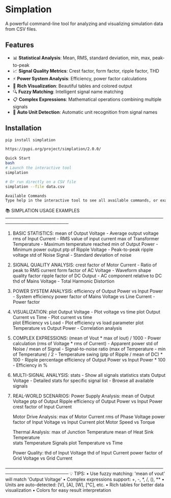 # Simplation

A powerful command-line tool for analyzing and visualizing simulation data from CSV files.

## Features

- 📊 **Statistical Analysis**: Mean, RMS, standard deviation, min, max, peak-to-peak
- 📈 **Signal Quality Metrics**: Crest factor, form factor, ripple factor, THD
- ⚡ **Power System Analysis**: Efficiency, power factor calculations
- 🎨 **Rich Visualization**: Beautiful tables and colored output
- 🔍 **Fuzzy Matching**: Intelligent signal name matching
- 📋 **Complex Expressions**: Mathematical operations combining multiple signals
- 🎯 **Auto Unit Detection**: Automatic unit recognition from signal names

## Installation

```bash
pip install simplation

https://pypi.org/project/simplation/2.0.0/
```
```bash
Quick Start
bash
# Launch the interactive tool
simplation

# Or run directly on a CSV file
simplation --file data.csv
```
```bash
Available Commands
Type help in the interactive tool to see all available commands, or examples for detailed usage examples.

```
📚 SIMPLATION USAGE EXAMPLES
──────────────────────────────────────────────────────────────────────

1. BASIC STATISTICS:
   mean of Output Voltage           - Average output voltage
   rms of Input Current             - RMS value of input current
   max of Transformer Temperature   - Maximum temperature reached
   min of Output Power              - Minimum power output
   ptp of Ripple Voltage            - Peak-to-peak ripple voltage
   std of Noise Signal              - Standard deviation of noise

2. SIGNAL QUALITY ANALYSIS:
   crest factor of Motor Current    - Ratio of peak to RMS current
   form factor of AC Voltage        - Waveform shape quality factor
   ripple factor of DC Output       - AC component relative to DC
   thd of Mains Voltage             - Total Harmonic Distortion

3. POWER SYSTEM ANALYSIS:
   efficiency of Output Power vs Input Power    - System efficiency
   power factor of Mains Voltage vs Line Current - Power factor

4. VISUALIZATION:
   plot Output Voltage              - Plot voltage vs time
   plot Output Current vs Time      - Plot current vs time  
   plot Efficiency vs Load          - Plot efficiency vs load parameter
   plot Temperature vs Output Power - Correlation analysis

5. COMPLEX EXPRESSIONS:
   (mean of Vout * max of Iout) / 1000                    - Power calculation
   (rms of Voltage * rms of Current)                      - Apparent power
   std of Noise / mean of Signal                          - Signal-to-noise ratio
   (max of Temperature - min of Temperature) / 2          - Temperature swing
   (ptp of Ripple / mean of DC) * 100                     - Ripple percentage
   efficiency of Output Power vs Input Power * 100        - Efficiency in %

6. MULTI-SIGNAL ANALYSIS:
   stats                           - Show all signals statistics
   stats Output Voltage            - Detailed stats for specific signal
   list                            - Browse all available signals

7. REAL-WORLD SCENARIOS:
   Power Supply Analysis:
     mean of Output Voltage
     ptp of Output Ripple
     efficiency of Output Power vs Input Power
     crest factor of Input Current

   Motor Drive Analysis:
     max of Motor Current
     rms of Phase Voltage
     power factor of Input Voltage vs Input Current
     plot Motor Speed vs Torque

   Thermal Analysis:
     max of Junction Temperature
     mean of Heat Sink Temperature  
     stats Temperature Signals
     plot Temperature vs Time

   Power Quality:
     thd of Input Voltage
     thd of Input Current
     power factor of Grid Voltage vs Grid Current

──────────────────────────────────────────────────────────────────────
💡 TIPS:
• Use fuzzy matching: 'mean of vout' will match 'Output Voltage'
• Complex expressions support: +, -, *, /, (), **
• Units are auto-detected: [V], [A], [W], [°C], etc.
• Rich tables for better data visualization
• Colors for easy result interpretation
